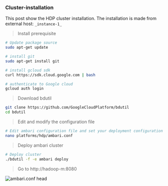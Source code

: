 ### Cluster-installation

This post show the HDP cluster installation. The installation is made from external host: `_instance-1_`


> Install prerequisite

```sh
# Update package source
sudo apt-get update

# install git
sudo apt-get install git

# install gcloud sdk
curl https://sdk.cloud.google.com | bash

# authenticate to Google cloud
gcloud auth login                   

```

> Download bdutil

```sh
git clone https://github.com/GoogleCloudPlatform/bdutil 
cd bdutil
```

> Edit and modify the configuration file

```sh
# Edit ambari configuration file and set your deployment configuration
nano platforms/hdp/ambari.conf

```

> Deploy ambari cluster

```sh
# Deploy cluster
./bdutil -f -e ambari deploy

```

> Go to http://hadoop-m:8080

![ambari.conf head](https://github.com/agambov/oic-cluster-installation/blob/master/img/ambari2.png)
